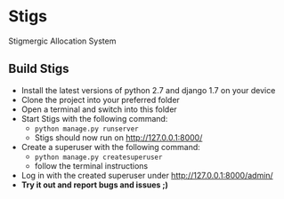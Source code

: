 Stigs
=====

Stigmergic Allocation System

Build Stigs
-----------

* Install the latest versions of python 2.7 and django 1.7 on your device
* Clone the project into your preferred folder
* Open a terminal and switch into this folder
* Start Stigs with the following command:
    * `python manage.py runserver`
    * Stigs should now run on http://127.0.0.1:8000/
* Create a superuser with the following command:
    * `python manage.py createsuperuser`
    * follow the terminal instructions
* Log in with the created superuser under http://127.0.0.1:8000/admin/
* **Try it out and report bugs and issues ;)**